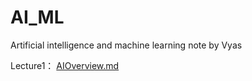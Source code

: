 # AI_ML
Artificial intelligence and machine learning note by Vyas



Lecture1：  [AIOverview.md](lecture1/AIOverview.md) 
